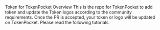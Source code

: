 Token for TokenPocket
Overview
This is the repo for TokenPocket to add token and update the Token logos according to the community requirements.
Once the PR is accepted, your token or logo will be updated on TokenPocket. Please read the following tutorials.
